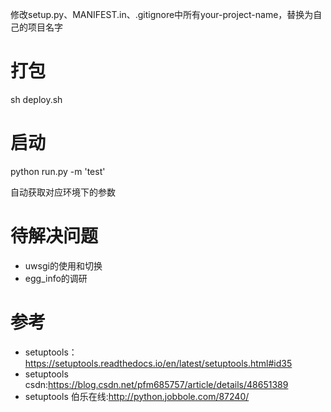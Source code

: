 
修改setup.py、MANIFEST.in、.gitignore中所有your-project-name，替换为自己的项目名字

# 打包

sh deploy.sh

# 启动

python run.py -m 'test'

自动获取对应环境下的参数

# 待解决问题

- uwsgi的使用和切换
- egg_info的调研

# 参考

- setuptools：https://setuptools.readthedocs.io/en/latest/setuptools.html#id35
- setuptools csdn:https://blog.csdn.net/pfm685757/article/details/48651389
- setuptools 伯乐在线:http://python.jobbole.com/87240/